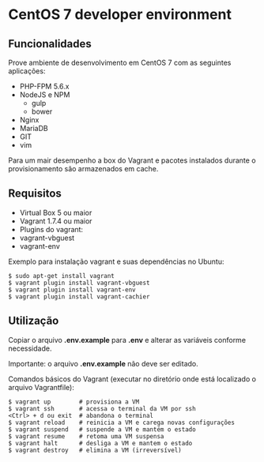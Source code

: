 # CentOS 7 developer environment

## Funcionalidades
Prove ambiente de desenvolvimento em CentOS 7 com as seguintes aplicações:
 * PHP-FPM 5.6.x
 * NodeJS e NPM
   * gulp
   * bower
 * Nginx
 * MariaDB
 * GIT
 * vim

Para um mair desempenho a box do Vagrant e pacotes instalados durante o provisionamento são armazenados em cache.

## Requisitos
 * Virtual Box 5 ou maior
 * Vagrant 1.7.4 ou maior
 * Plugins do vagrant:
  * vagrant-vbguest
  * vagrant-env

Exemplo para instalação vagrant e suas dependências no Ubuntu:
```
$ sudo apt-get install vagrant
$ vagrant plugin install vagrant-vbguest
$ vagrant plugin install vagrant-env
$ vagrant plugin install vagrant-cachier
```

## Utilização
Copiar o arquivo **.env.example** para **.env** e alterar as variáveis conforme necessidade.

Importante: o arquivo **.env.example** não deve ser editado.

Comandos básicos do Vagrant (executar no diretório onde está localizado o arquivo Vagrantfile):
```
$ vagrant up        # provisiona a VM
$ vagrant ssh       # acessa o terminal da VM por ssh
<Ctrl> + d ou exit  # abandona o terminal
$ vagrant reload    # reinicia a VM e carega novas configurações
$ vagrant suspend   # suspende a VM e mantém o estado
$ vagrant resume    # retoma uma VM suspensa
$ vagrant halt      # desliga a VM e mantem o estado
$ vagrant destroy   # elimina a VM (irreversível)
```
